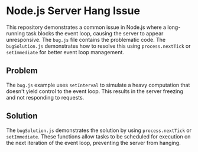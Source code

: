 # Node.js Server Hang Issue

This repository demonstrates a common issue in Node.js where a long-running task blocks the event loop, causing the server to appear unresponsive.  The `bug.js` file contains the problematic code.  The `bugSolution.js` demonstrates how to resolve this using `process.nextTick` or `setImmediate` for better event loop management.

## Problem

The `bug.js` example uses `setInterval` to simulate a heavy computation that doesn't yield control to the event loop. This results in the server freezing and not responding to requests. 

## Solution

The `bugSolution.js` demonstrates the solution by using `process.nextTick` or `setImmediate`. These functions allow tasks to be scheduled for execution on the next iteration of the event loop, preventing the server from hanging.